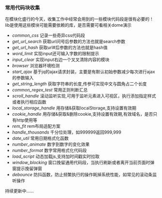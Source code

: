 ﻿### 常用代码块收集

在模块化盛行的今天，收集工作中经常会用到的一些模块代码段是很有必要的！
lib是使用这些模块可能需要依赖的库，是否需要可看相关dome演示

* *common_css* 记录一些奇异css代码段
* *get_url_search* 获取url问号后参数的方法也就是search参数
* *get_url_hash* 获取url#后参数的方法也就是hash值
* *word_limit* 实现input还可输入字数的限制提示
* *input_clear* 实现input右边一个叉叉清除内容的模块
* *browser* 浏览器环境检测
* *start_ajax* 基于jq的ajax请求封装，主要是有默认初始参数减少每次进行ajax的参数输入
* *get_string_length* 获取字符串的长度,传参可实现中文与圆角占二个长度
* *common_regex_test* 常用正则判断汇总
* *scroll_handle* 滚动监听实现,可用于监听元素进入可视区，执行添加指定样式或者执行相应函数
* *local_storage_handle* 用存储&获取localStorage,支持设置有效期
* *cookie_handle* 用存储&获取&删除cookie,支持设置有效期,有效域名，是否只有http使用等
* *rem_fit* rem布局适配方案
* *handle_thousands* 千分位处理，如999999返回999,999
* *date_util* 常用日期格式化函数
* *number_animate* 数字到数字的变化效果
* *number_format* 数字常用格式化代码段
* *load_script* 动态加载js,支持加时间戳实时拉取
* *window_blocking* 窗口挽留通用代码段，当执行刷新或者离开当前页面时弹窗提示挽留弹窗
* *debounce* 防抖函数，防止频繁执行的操作耗掉系统性能，如常见的滚动条监听操作

持续更新中......